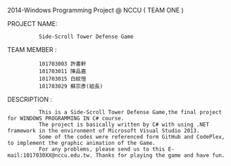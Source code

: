 2014-Windows Programming Project @ NCCU ( TEAM  ONE )


PROJECT NAME: 

              Side-Scroll Tower Defense Game
              
TEAM MEMBER : 

              101703003 許書軒
              101703011 陳品嘉
              101703015 白紋愷
              101703029 蘇宗彥(組長)
              
DESCRIPTION :

              This is a Side-Scroll Tower Defense Game,the final project for WINDOWS PROGRAMMING IN C# course.
			  The project is basically written by C# with using .NET framework in the environment of Microsoft Visual Studio 2013.
	      	  Some of the codes were referenced form GitHub and CodePlex, to implement the graphic animation of the Game. 
			  For any problems, please send us to this E-mail:1017030XX@nccu.edu.tw. Thanks for playing the game and have fun.
